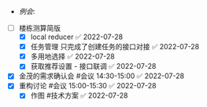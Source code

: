 - _例会_: 
- [ ] 楼栋测算简版
	- [x] local reducer ✅ 2022-07-28
	- [x] 任务管理 只完成了创建任务的接口对接 ✅ 2022-07-28
	- [x] 多用地选择 ✅ 2022-07-28
	- [x] 获取推荐设置 - 接口联调 ✅ 2022-07-28
- [x] 金茂的需求确认会 #会议  14:30-15:00 ✅ 2022-07-28
- [x] 重构讨论 #会议 15:00-15:30 ✅ 2022-07-28
	- [x] 作图 #技术方案 ✅ 2022-07-28
